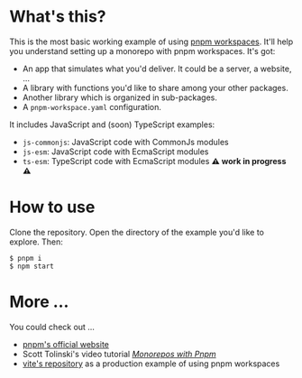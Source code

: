 # What's this?

This is the most basic working example of using [pnpm workspaces](https://pnpm.io/workspaces). It'll help you understand setting up a monorepo with pnpm workspaces. It's got:

- An app that simulates what you'd deliver. It could be a server, a website, …
- A library with functions you'd like to share among your other packages.
- Another library which is organized in sub-packages.
- A `pnpm-workspace.yaml` configuration.

It includes JavaScript and (soon) TypeScript examples:

- `js-commonjs`: JavaScript code with CommonJs modules
- `js-esm`: JavaScript code with EcmaScript modules
- `ts-esm`: TypeScript code with EcmaScript modules **⚠️ work in progress ⚠️**

# How to use

Clone the repository. Open the directory of the example you'd like to explore. Then:

```console
$ pnpm i
$ npm start
```

# More …

You could check out …

- [pnpm's official website](https://pnpm.io/)
- Scott Tolinski's video tutorial [_Monorepos with Pnpm_](https://levelup.video/tutorials/monorepos-with-pnpm)
- [vite's repository](https://github.com/vitejs/vite/blob/main/pnpm-workspace.yaml) as a production example of using pnpm workspaces
